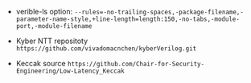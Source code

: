 
- verible-ls option: `--rules=-no-trailing-spaces,-package-filename,-parameter-name-style,+line-length=length:150,-no-tabs,-module-port,-module-filename`

- Kyber NTT repositoty `https://github.com/vivadomacnchen/kyberVerilog.git`

- Keccak source `https://github.com/Chair-for-Security-Engineering/Low-Latency_Keccak`
